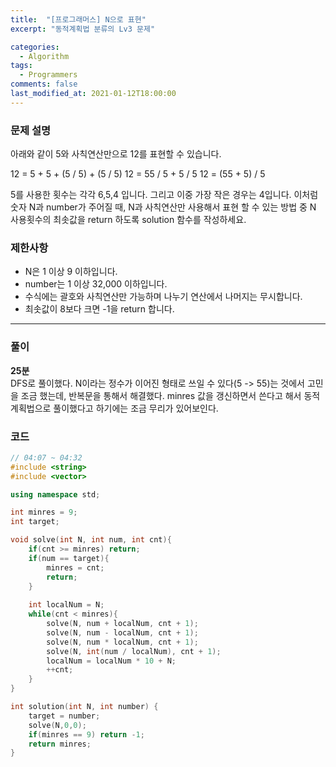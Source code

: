 ```yaml
---
title:  "[프로그래머스] N으로 표현"
excerpt: "동적계획법 분류의 Lv3 문제"

categories:
  - Algorithm
tags:
  - Programmers
comments: false
last_modified_at: 2021-01-12T18:00:00
---
```

### 문제 설명
아래와 같이 5와 사칙연산만으로 12를 표현할 수 있습니다.

12 = 5 + 5 + (5 / 5) + (5 / 5)
12 = 55 / 5 + 5 / 5
12 = (55 + 5) / 5

5를 사용한 횟수는 각각 6,5,4 입니다. 그리고 이중 가장 작은 경우는 4입니다.
이처럼 숫자 N과 number가 주어질 때, N과 사칙연산만 사용해서 표현 할 수 있는 방법 중 N 사용횟수의 최솟값을 return 하도록 solution 함수를 작성하세요.

### 제한사항
- N은 1 이상 9 이하입니다.
- number는 1 이상 32,000 이하입니다.
- 수식에는 괄호와 사칙연산만 가능하며 나누기 연산에서 나머지는 무시합니다.
- 최솟값이 8보다 크면 -1을 return 합니다.

---
### 풀이
**25분**  
DFS로 풀이했다. N이라는 정수가 이어진 형태로 쓰일 수 있다(5 -> 55)는 것에서 고민을 조금 했는데, 반복문을 통해서 해결했다. minres 값을 갱신하면서 쓴다고 해서 동적계획법으로 풀이했다고 하기에는 조금 무리가 있어보인다.

### 코드
```c++
// 04:07 ~ 04:32
#include <string>
#include <vector>

using namespace std;

int minres = 9;
int target;

void solve(int N, int num, int cnt){
    if(cnt >= minres) return;
    if(num == target){
        minres = cnt;
        return;
    }
    
    int localNum = N;
    while(cnt < minres){
        solve(N, num + localNum, cnt + 1);
        solve(N, num - localNum, cnt + 1);
        solve(N, num * localNum, cnt + 1);
        solve(N, int(num / localNum), cnt + 1);
        localNum = localNum * 10 + N;
        ++cnt;
    }
}

int solution(int N, int number) {
    target = number;
    solve(N,0,0);
    if(minres == 9) return -1;
    return minres;
}
```